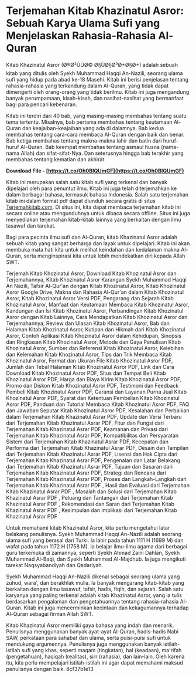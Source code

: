
 
# Terjemahan Kitab Khazinatul Asror: Sebuah Karya Ulama Sufi yang Menjelaskan Rahasia-Rahasia Al-Quran
 
Kitab Khazinatul Asror (Ø®Ø²ÙÙØ© Ø§ÙØ§Ø³Ø±Ø§Ø±) adalah sebuah kitab yang ditulis oleh Syekh Muhammad Haqqi An-Nazili, seorang ulama sufi yang hidup pada abad ke-18 Masehi. Kitab ini berisi penjelasan tentang rahasia-rahasia yang terkandung dalam Al-Quran, yang tidak dapat dimengerti oleh orang-orang yang tidak berilmu. Kitab ini juga mengandung banyak perumpamaan, kisah-kisah, dan nasihat-nasihat yang bermanfaat bagi para pencari kebenaran.
 
Kitab ini terdiri dari 40 bab, yang masing-masing membahas tentang suatu tema tertentu. Misalnya, bab pertama membahas tentang keutamaan Al-Quran dan keajaiban-keajaiban yang ada di dalamnya. Bab kedua membahas tentang cara-cara membaca Al-Quran dengan baik dan benar. Bab ketiga membahas tentang makna-makna lahir dan batin dari huruf-huruf Al-Quran. Bab keempat membahas tentang asmaul husna (nama-nama Allah) dan sifat-sifat-Nya. Dan seterusnya hingga bab terakhir yang membahas tentang kematian dan akhirat.
 
**Download File - [https://t.co/Oh0BIQUmGF](https://t.co/Oh0BIQUmGF)**


 
Kitab ini merupakan salah satu kitab sufi yang terkenal dan banyak dipelajari oleh para penuntut ilmu. Kitab ini juga telah diterjemahkan ke dalam berbagai bahasa, termasuk bahasa Indonesia. Salah satu terjemahan kitab ini dalam format pdf dapat diunduh secara gratis di situs [Terjemahkitab.com](https://terjemahkitab.com/terjemah-khozinatul-asror/). Di situs ini, kita dapat membaca terjemahan kitab ini secara online atau mengunduhnya untuk dibaca secara offline. Situs ini juga menyediakan terjemahan kitab-kitab lainnya yang berkaitan dengan ilmu tasawuf dan tarekat.
 
Bagi para pecinta ilmu sufi dan Al-Quran, kitab Khazinatul Asror adalah sebuah kitab yang sangat berharga dan layak untuk dipelajari. Kitab ini akan membuka mata hati kita untuk melihat keindahan dan kedalaman makna Al-Quran, serta menginspirasi kita untuk lebih mendekatkan diri kepada Allah SWT.
 
Terjemah Kitab Khozinatul Asror,  Download Kitab Khozinatul Asror dan Terjemahannya,  Kitab Khozinatul Asror Karangan Syekh Muhammad Haqqi An Nazili,  Tafsir Al-Qur'an dengan Kitab Khozinatul Asror,  Kitab Khozinatul Asror Google Drive,  Makna dan Rahasia Al-Qur'an dalam Kitab Khozinatul Asror,  Kitab Khozinatul Asror Versi PDF,  Pengarang dan Sejarah Kitab Khozinatul Asror,  Manfaat dan Keutamaan Membaca Kitab Khozinatul Asror,  Kandungan dan Isi Kitab Khozinatul Asror,  Perbandingan Kitab Khozinatul Asror dengan Kitab Lainnya,  Cara Mendapatkan Kitab Khozinatul Asror dan Terjemahannya,  Review dan Ulasan Kitab Khozinatul Asror,  Bab dan Halaman Kitab Khozinatul Asror,  Kutipan dan Hikmah dari Kitab Khozinatul Asror,  Contoh Aplikasi Kitab Khozinatul Asror dalam Kehidupan,  Sinopsis dan Ringkasan Kitab Khozinatul Asror,  Metode dan Gaya Penulisan Kitab Khozinatul Asror,  Sumber dan Referensi Kitab Khozinatul Asror,  Kelebihan dan Kelemahan Kitab Khozinatul Asror,  Tips dan Trik Membaca Kitab Khozinatul Asror,  Format dan Ukuran File Kitab Khozinatul Asror PDF,  Jumlah dan Tebal Halaman Kitab Khozinatul Asror PDF,  Link dan Cara Download Kitab Khozinatul Asror PDF,  Situs dan Tempat Beli Kitab Khozinatul Asror PDF,  Harga dan Biaya Kirim Kitab Khozinatul Asror PDF,  Promo dan Diskon Kitab Khozinatul Asror PDF,  Testimoni dan Feedback Pembeli Kitab Khozinatul Asror PDF,  Garansi dan Layanan Purna Jual Kitab Khozinatul Asror PDF,  Syarat dan Ketentuan Pembelian Kitab Khozinatul Asror PDF,  Panduan dan Tutorial Membaca Kitab Khozinatul Asror PDF,  FAQ dan Jawaban Seputar Kitab Khozinatul Asror PDF,  Kesalahan dan Perbaikan dalam Terjemahan Kitab Khazinatul Asrar PDF,  Update dan Versi Terbaru dari Terjemahan Kitab Khazinatul Asrar PDF,  Fitur dan Fungsi dari Terjemahan Kitab Khazinatul Asrar PDF,  Keamanan dan Privasi dari Terjemahan Kitab Khazinatul Asrar PDF,  Kompatibilitas dan Persyaratan Sistem dari Terjemahan Kitab Khazinatul Asrar PDF,  Kecepatan dan Performa dari Terjemahan Kitab Khazinatul Asrar PDF,  Desain dan Tampilan dari Terjemahan Kitab Khazinatul Asrar PDF,  Lisensi dan Hak Cipta dari Terjemahan Kitab Khazinatul Asrar PDF,  Pengenalan dan Latar Belakang dari Terjemahan Kitab Khazinatul Asrar PDF,  Tujuan dan Sasaran dari Terjemahan Kitab Khazinatul Asrar PDF,  Strategi dan Rencana dari Terjemahan Kitab Khazinatul Asrar PDF,  Proses dan Langkah-Langkah dari Terjemahan Kitab Khazinatul Asrar PDF ,  Hasil dan Evaluasi dari Terjemahan Kitab Khazinatul Asrar PDF ,  Masalah dan Solusi dari Terjemahan Kitab Khazinatul Asrar PDF ,  Peluang dan Tantangan dari Terjemahan Kitab Khazinatul Asrar PDF ,  Rekomendasi dan Saran dari Terjemahan Kitab Khazinatul Asrar PDF ,  Kesimpulan dan Implikasi dari Terjemahan Kitab Khazinatul Asrar PDF
  
Untuk memahami kitab Khazinatul Asror, kita perlu mengetahui latar belakang penulisnya. Syekh Muhammad Haqqi An-Nazili adalah seorang ulama sufi yang berasal dari Turki. Ia lahir pada tahun 1111 H (1699 M) dan wafat pada tahun 1172 H (1758 M). Ia belajar ilmu-ilmu agama dari berbagai guru terkemuka di zamannya, seperti Syekh Ahmad Zaini Dahlan, Syekh Muhammad Al-Baqi, dan Syekh Muhammad Al-Majdhub. Ia juga mengikuti tarekat Naqsyabandiyah dan Qadariyah.
 
Syekh Muhammad Haqqi An-Nazili dikenal sebagai seorang ulama yang zuhud, wara', dan berakhlak mulia. Ia banyak mengarang kitab-kitab yang berkaitan dengan ilmu tasawuf, tafsir, hadis, fiqih, dan sejarah. Salah satu karyanya yang paling terkenal adalah kitab Khazinatul Asror, yang ia tulis berdasarkan pengalaman dan pengetahuannya tentang rahasia-rahasia Al-Quran. Kitab ini juga mencerminkan kecintaan dan kekagumannya terhadap Al-Quran sebagai firman Allah SWT.
 
Kitab Khazinatul Asror memiliki gaya bahasa yang indah dan menarik. Penulisnya menggunakan banyak ayat-ayat Al-Quran, hadis-hadis Nabi SAW, perkataan para sahabat dan ulama, serta puisi-puisi sufi untuk mendukung argumennya. Penulisnya juga menggunakan banyak istilah-istilah sufi yang khas, seperti maqam (tingkatan), hal (keadaan), ma'rifah (pengetahuan), haqiqah (realitas), sirr (rahasia), dan lain-lain. Oleh karena itu, kita perlu mempelajari istilah-istilah ini agar dapat memahami maksud penulisnya dengan baik.
 8cf37b1e13
 
